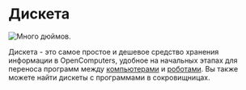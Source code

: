 # Дискета

![Много дюймов.](oredict:oc:floppy)

Дискета - это самое простое и дешевое средство хранения информации в OpenComputers, удобное на начальных этапах для переноса программ между [компьютерами](../general/computer.md) и [роботами](../block/robot.md). Вы также можете найти дискеты с программами в сокровищницах.
